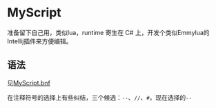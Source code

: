 ﻿# MyScript
准备留下自己用，类似lua，runtime 寄生在 C# 上，开发个类似Emmylua的Intellij插件来方便编辑。 

## 语法
见[MyScript.bnf](MyScript.bnf)

在注释符号的选择上有些纠结，三个候选：`--`、`//`、`#`，现在选择的`--`


